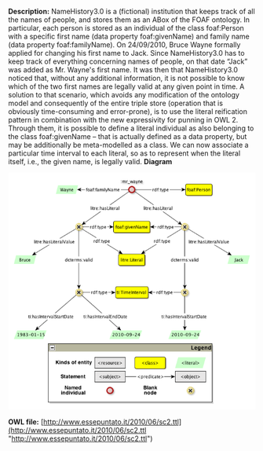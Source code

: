 __Description:__ 
 NameHistory3.0 is a (fictional) institution that keeps track of all the names of people, and stores them as an ABox of the FOAF ontology. In particular, each person is stored as an individual of the class foaf:Person with a specific first name (data property foaf:givenName) and family name (data property foaf:familyName). On 24/09/2010, Bruce Wayne formally applied for changing his first name to Jack. Since NameHistory3.0 has to keep track of everything concerning names of people, on that date “Jack” was added as Mr. Wayne's first name. It was then that NameHistory3.0 noticed that, without any additional information, it is not possible to know which of the two first names are legally valid at any given point in time. A solution to that scenario, which avoids any modification of the ontology model and consequently of the entire triple store (operation that is obviously time-consuming and error-prone), is to use the literal reification pattern in combination with the new expressivity for punning in OWL 2. Through them, it is possible to define a literal individual as also belonging to the class foaf:givenName – that is actually defined as a data property, but may be additionally be meta-modelled as a class. We can now associate a particular time interval to each literal, so as to represent when the literal itself, i.e., the given name, is legally valid.
 __Diagram__ 





[![Image:LiteralReificationExample_revised.png](../images/6/68/LiteralReificationExample_revised.png)](../../Image/LiteralReificationExample_revised.png "Image:LiteralReificationExample_revised.png")





__OWL file:__ 
[http://www.essepuntato.it/2010/06/sc2.ttl](http://www.essepuntato.it/2010/06/sc2.ttl "http://www.essepuntato.it/2010/06/sc2.ttl")